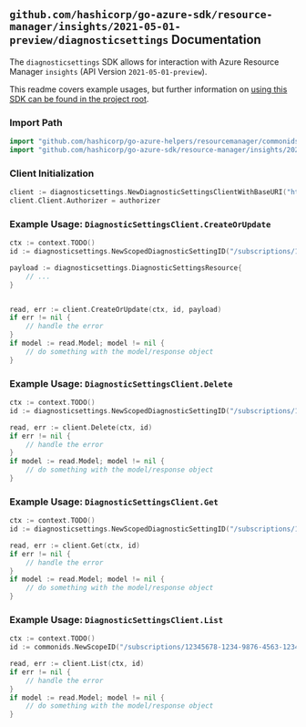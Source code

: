
## `github.com/hashicorp/go-azure-sdk/resource-manager/insights/2021-05-01-preview/diagnosticsettings` Documentation

The `diagnosticsettings` SDK allows for interaction with Azure Resource Manager `insights` (API Version `2021-05-01-preview`).

This readme covers example usages, but further information on [using this SDK can be found in the project root](https://github.com/hashicorp/go-azure-sdk/tree/main/docs).

### Import Path

```go
import "github.com/hashicorp/go-azure-helpers/resourcemanager/commonids"
import "github.com/hashicorp/go-azure-sdk/resource-manager/insights/2021-05-01-preview/diagnosticsettings"
```


### Client Initialization

```go
client := diagnosticsettings.NewDiagnosticSettingsClientWithBaseURI("https://management.azure.com")
client.Client.Authorizer = authorizer
```


### Example Usage: `DiagnosticSettingsClient.CreateOrUpdate`

```go
ctx := context.TODO()
id := diagnosticsettings.NewScopedDiagnosticSettingID("/subscriptions/12345678-1234-9876-4563-123456789012/resourceGroups/some-resource-group", "diagnosticSettingValue")

payload := diagnosticsettings.DiagnosticSettingsResource{
	// ...
}


read, err := client.CreateOrUpdate(ctx, id, payload)
if err != nil {
	// handle the error
}
if model := read.Model; model != nil {
	// do something with the model/response object
}
```


### Example Usage: `DiagnosticSettingsClient.Delete`

```go
ctx := context.TODO()
id := diagnosticsettings.NewScopedDiagnosticSettingID("/subscriptions/12345678-1234-9876-4563-123456789012/resourceGroups/some-resource-group", "diagnosticSettingValue")

read, err := client.Delete(ctx, id)
if err != nil {
	// handle the error
}
if model := read.Model; model != nil {
	// do something with the model/response object
}
```


### Example Usage: `DiagnosticSettingsClient.Get`

```go
ctx := context.TODO()
id := diagnosticsettings.NewScopedDiagnosticSettingID("/subscriptions/12345678-1234-9876-4563-123456789012/resourceGroups/some-resource-group", "diagnosticSettingValue")

read, err := client.Get(ctx, id)
if err != nil {
	// handle the error
}
if model := read.Model; model != nil {
	// do something with the model/response object
}
```


### Example Usage: `DiagnosticSettingsClient.List`

```go
ctx := context.TODO()
id := commonids.NewScopeID("/subscriptions/12345678-1234-9876-4563-123456789012/resourceGroups/some-resource-group")

read, err := client.List(ctx, id)
if err != nil {
	// handle the error
}
if model := read.Model; model != nil {
	// do something with the model/response object
}
```
